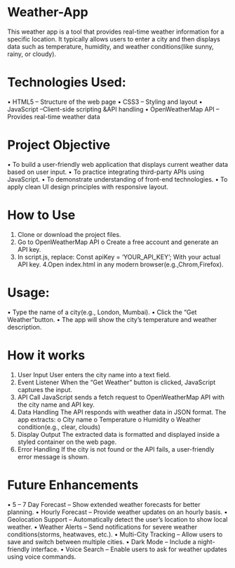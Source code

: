 # Weather-App
This weather app is a tool that provides real-time weather information for a specific location. It typically allows  users to enter a city  and then displays data such as temperature, humidity, and weather conditions(like sunny, rainy, or cloudy). 
# Technologies Used:
•	HTML5 – Structure of  the web page
•	CSS3 – Styling and layout
•	JavaScript –Client-side scripting &API handling
•	OpenWeatherMap API – Provides real-time weather data
# Project Objective
•	To build a user-friendly web application that displays current weather data based on user input.
•	To practice integrating third-party APIs using JavaScript.
•	To demonstrate understanding of front-end technologies.
•	To apply clean UI design principles with responsive layout.
# How to Use
1.	Clone or download the project files.
2.	Go to OpenWeatherMap API
o	Create a free account and generate an API key.
3.	In script.js, replace:
Const apiKey = ‘YOUR_API_KEY’;
With your actual API key.
    4.Open index.html in any modern browser(e.g.,Chrom,Firefox).
 # Usage:
•	Type the name of a city(e.g., London, Mumbai).
•	Click the “Get Weather”button.
•	The app will show the city’s temperature and weather description.

# How it works
1.	User Input
    User enters the city name into a text field.
2.	Event Listener
    When the “Get Weather” button is clicked, JavaScript captures the input.
3.	API Call 
    JavaScript sends a fetch request to OpenWeatherMap API with the city name and API key.
4.	Data  Handling
    The API responds with weather data in JSON format. The app extracts:
    o	City name
    o	Temperature
    o	Humidity
    o	Weather condition(e.g., clear, clouds)
5.	Display Output
    The extracted data is formatted and displayed inside a styled container on the web page.
6.	Error Handling
    If the city is not found or the API fails, a user-friendly error message is shown.

 # Future Enhancements
•	5 – 7 Day Forecast – Show extended weather forecasts for better planning.
•	Hourly Forecast – Provide weather updates on an hourly basis.
•	Geolocation Support – Automatically detect the user’s location to show local weather.
•	Weather Alerts – Send notifications for severe weather conditions(storms, heatwaves, etc.).
•	Multi-City Tracking – Allow users to save and switch between multiple cities.
•	Dark Mode – Include a night-friendly interface.
•	Voice Search – Enable users to ask for weather updates using voice commands.


